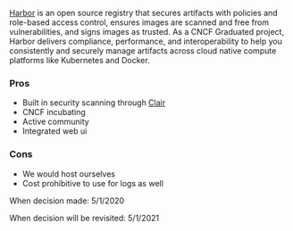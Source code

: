 [Harbor](https://goharbor.io) is an open source registry that secures artifacts with policies and role-based access control, ensures images are scanned and free from vulnerabilities, and signs images as trusted. As a CNCF Graduated project, Harbor delivers compliance, performance, and interoperability to help you consistently and securely manage artifacts across cloud native compute platforms like Kubernetes and Docker. 

### Pros
* Built in security scanning through [Clair]()
* CNCF incubating
* Active community
* Integrated web ui

### Cons
* We would host ourselves
* Cost prohibitive to use for logs as well

When decision made: 5/1/2020

When decision will be revisited: 5/1/2021
